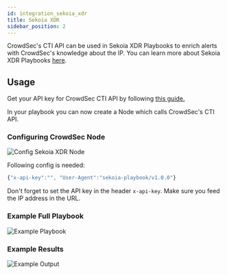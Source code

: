 ```yaml
---
id: integration_sekoia_xdr
title: Sekoia XDR
sidebar_position: 2
---
```


CrowdSec's CTI API can be used in Sekoia XDR Playbooks to enrich alerts with CrowdSec's knowledge about the IP. You can learn more about Sekoia XDR Playbooks [here](https://docs.sekoia.io/xdr/features/automate/).

## Usage

Get your API key for CrowdSec CTI API by following [this guide.](/docs/next/cti_api/getting_started)

In your playbook you can now create a Node which calls CrowdSec's CTI API. 

### Configuring CrowdSec Node

![Config Sekoia XDR Node](/img/sekoia_xdr/config_node.png)

Following config is needed: 

```javascript
{"x-api-key":"", "User-Agent":"sekoia-playbook/v1.0.0"}
```

Don't forget to set the API key in the header `x-api-key`.
Make sure you feed the IP address in the URL. 



### Example Full Playbook

![Example Playbook](/img/sekoia_xdr/full_playbook.jpg)

### Example Results

![Example Output](/img/sekoia_xdr/results.jpg)

